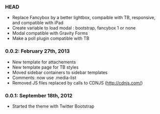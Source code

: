 ### HEAD
* Replace Fancybox by a better lightbox, compaible with TB, responsive, and compatible with iPad
* Create variable to load modal : bootstrap, fancybox 1 or none
* Modal compatible with Gravity Forms
* Make a poll plugin compatible with TB

### 0.0.2: February 27th, 2013
* New template for attachements
* New template page for TB styles
* Moved sidebar containers to sidebar templates
* Comments: now use .media-list
* Removed JS files replaced by calls to CDNJS (http://cdnjs.com/)

### 0.0.1: September 18th, 2012
* Started the theme with Twitter Bootstrap